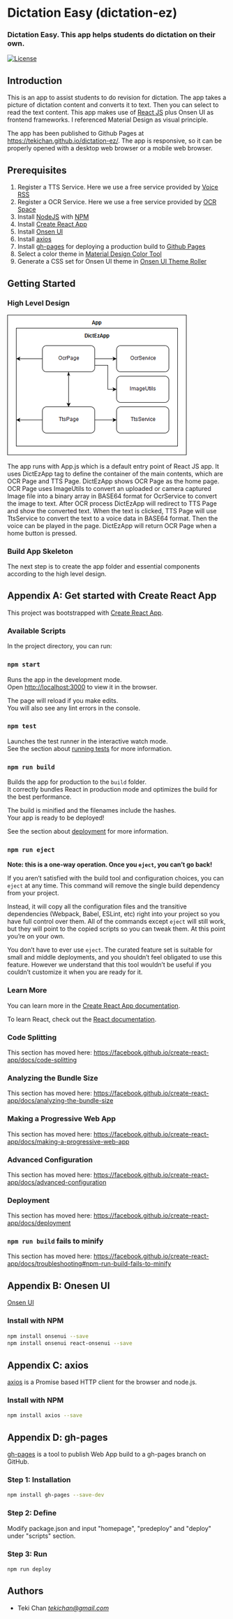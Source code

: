# Dictation Easy (dictation-ez)
### Dictation Easy. This app helps students do dictation on their own. 
[![License](https://img.shields.io/badge/license-MIT-green.svg)](/doc/LICENSE) 

## Introduction
This is an app to assist students to do revision for dictation. The app takes a picture of dictation content and converts it to text. Then you can select to read the text content. This app makes use of [React JS](https://reactjs.org/) plus Onsen UI as frontend frameworks. I referenced Material Design as visual principle.

The app has been published to Github Pages at https://tekichan.github.io/dictation-ez/. The app is responsive, so it can be properly opened with a desktop web browser or a mobile web browser.

## Prerequisites
1. Register a TTS Service. Here we use a free service provided by [Voice RSS](http://www.voicerss.org/)
2. Register a OCR Service. Here we use a free service provided by [OCR Space](https://ocr.space/)
3. Install [NodeJS](https://nodejs.org) with [NPM](https://www.npmjs.com/)
4. Install [Create React App](https://github.com/facebook/create-react-app)
5. Install [Onsen UI](https://onsen.io/)
6. Install [axios](https://github.com/axios/axios)
7. Install [gh-pages](https://www.npmjs.com/package/gh-pages) for deploying a production build to [Github Pages](https://pages.github.com/)
8. Select a color theme in [Material Design Color Tool](https://material.io/tools/color/)
9. Generate a CSS set for Onsen UI theme in [Onsen UI Theme Roller](https://onsen.io/theme-roller)

## Getting Started
### High Level Design
![High Level Design](/doc/dictez_highleveldesign.png)

The app runs with App.js which is a default entry point of React JS app. It uses DictEzApp tag to define the container of the main contents, which are OCR Page and TTS Page. DictEzApp shows OCR Page as the home page. OCR Page uses ImageUtils to convert an uploaded or camera captured Image file into a binary array in BASE64 format for OcrService to convert the image to text. After OCR process DictEzApp will redirect to TTS Page and show the converted text. When the text is clicked, TTS Page will use TtsService to convert the text to a voice data in BASE64 format. Then the voice can be played in the page. DictEzApp will return OCR Page when a home button is pressed.

### Build App Skeleton
The next step is to create the app folder and essential components according to the high level design.

## Appendix A: Get started with Create React App

This project was bootstrapped with [Create React App](https://github.com/facebook/create-react-app).

### Available Scripts

In the project directory, you can run:

### `npm start`

Runs the app in the development mode.<br>
Open [http://localhost:3000](http://localhost:3000) to view it in the browser.

The page will reload if you make edits.<br>
You will also see any lint errors in the console.

### `npm test`

Launches the test runner in the interactive watch mode.<br>
See the section about [running tests](https://facebook.github.io/create-react-app/docs/running-tests) for more information.

### `npm run build`

Builds the app for production to the `build` folder.<br>
It correctly bundles React in production mode and optimizes the build for the best performance.

The build is minified and the filenames include the hashes.<br>
Your app is ready to be deployed!

See the section about [deployment](https://facebook.github.io/create-react-app/docs/deployment) for more information.

### `npm run eject`

**Note: this is a one-way operation. Once you `eject`, you can’t go back!**

If you aren’t satisfied with the build tool and configuration choices, you can `eject` at any time. This command will remove the single build dependency from your project.

Instead, it will copy all the configuration files and the transitive dependencies (Webpack, Babel, ESLint, etc) right into your project so you have full control over them. All of the commands except `eject` will still work, but they will point to the copied scripts so you can tweak them. At this point you’re on your own.

You don’t have to ever use `eject`. The curated feature set is suitable for small and middle deployments, and you shouldn’t feel obligated to use this feature. However we understand that this tool wouldn’t be useful if you couldn’t customize it when you are ready for it.

### Learn More

You can learn more in the [Create React App documentation](https://facebook.github.io/create-react-app/docs/getting-started).

To learn React, check out the [React documentation](https://reactjs.org/).

### Code Splitting

This section has moved here: https://facebook.github.io/create-react-app/docs/code-splitting

### Analyzing the Bundle Size

This section has moved here: https://facebook.github.io/create-react-app/docs/analyzing-the-bundle-size

### Making a Progressive Web App

This section has moved here: https://facebook.github.io/create-react-app/docs/making-a-progressive-web-app

### Advanced Configuration

This section has moved here: https://facebook.github.io/create-react-app/docs/advanced-configuration

### Deployment

This section has moved here: https://facebook.github.io/create-react-app/docs/deployment

### `npm run build` fails to minify

This section has moved here: https://facebook.github.io/create-react-app/docs/troubleshooting#npm-run-build-fails-to-minify

## Appendix B: Onesen UI
[Onsen UI](https://onsen.io/)

### Install with NPM
```Bash
npm install onsenui --save
npm install onsenui react-onsenui --save
```

## Appendix C: axios
[axios](https://github.com/axios/axios) is a Promise based HTTP client for the browser and node.js.

### Install with NPM
```Bash
npm install axios --save
```

## Appendix D: gh-pages
[gh-pages](https://www.npmjs.com/package/gh-pages) is a tool to publish Web App build to a gh-pages branch on GitHub.

### Step 1: Installation
```Bash
npm install gh-pages --save-dev
```

### Step 2: Define
Modify package.json and input "homepage", "predeploy" and "deploy" under "scripts" section.

### Step 3: Run
```Bash
npm run deploy
```


## Authors
- Teki Chan *tekichan@gmail.com*
